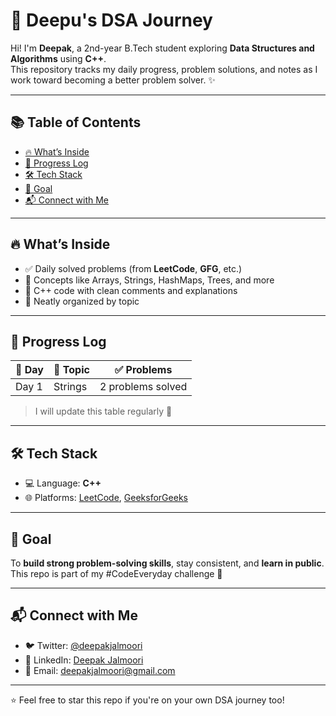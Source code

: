 # 🚀 Deepu's DSA Journey

Hi! I'm **Deepak**, a 2nd-year B.Tech student exploring **Data Structures and Algorithms** using **C++**.  
This repository tracks my daily progress, problem solutions, and notes as I work toward becoming a better problem solver. ✨

---

## 📚 Table of Contents

- [🔥 What’s Inside](#-whats-inside)
- [📅 Progress Log](#-progress-log)
- [🛠 Tech Stack](#-tech-stack)
- [🌱 Goal](#-goal)
- [📬 Connect with Me](#-connect-with-me)

---

## 🔥 What’s Inside

- ✅ Daily solved problems (from **LeetCode**, **GFG**, etc.)
- 🧠 Concepts like Arrays, Strings, HashMaps, Trees, and more
- 🧾 C++ code with clean comments and explanations
- 📁 Neatly organized by topic

---

## 📅 Progress Log

| 📆 Day | 📌 Topic    | ✅ Problems |
|--------|------------|------------|
| Day 1  | Strings     | 2 problems solved |


> I will update this table regularly 🚧

---

## 🛠 Tech Stack

- 💻 Language: **C++**
- 🌐 Platforms: [LeetCode](https://leetcode.com/u/deepak_j24/), [GeeksforGeeks](https://www.geeksforgeeks.org/user/deepakjabj1k/)

---

## 🌱 Goal

To **build strong problem-solving skills**, stay consistent, and **learn in public**.  
This repo is part of my #CodeEveryday challenge 🧩

---

## 📬 Connect with Me

- 🐦 Twitter: [@deepakjalmoori](https://x.com/deepakjalmoori)
- 💼 LinkedIn: [Deepak Jalmoori](https://www.linkedin.com/in/deepak-jalumoori/)
- 📧 Email: deepakjalmoori@gmail.com

---

⭐ Feel free to star this repo if you're on your own DSA journey too!
